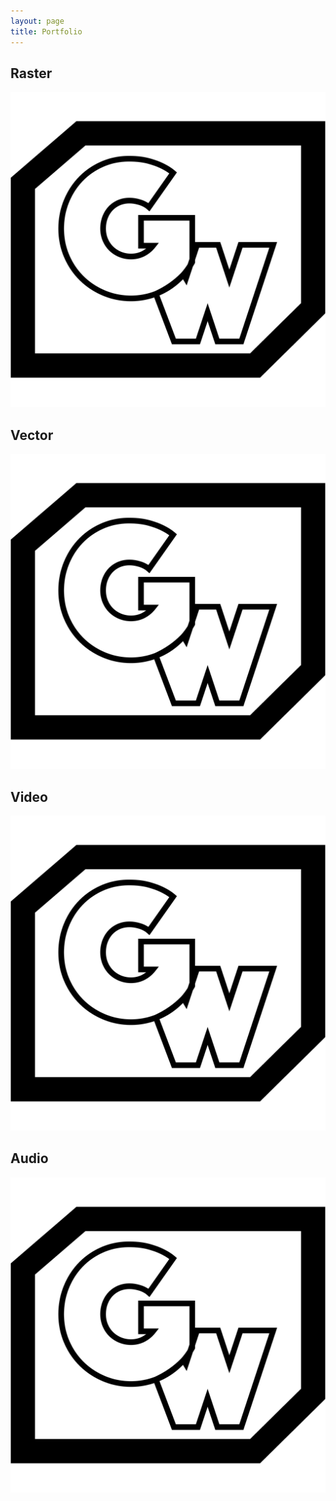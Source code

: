 ```yaml
---
layout: page
title: Portfolio
---
```


## Raster

![placeholder](favicon.png)

## Vector

![placeholder](favicon.png)

## Video

![placeholder](favicon.png)

## Audio

![placeholder](favicon.png)
